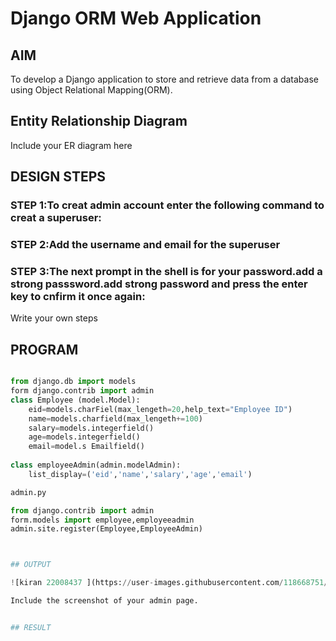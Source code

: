 # Django ORM Web Application

## AIM
To develop a Django application to store and retrieve data from a database using Object Relational Mapping(ORM).

## Entity Relationship Diagram

Include your ER diagram here

## DESIGN STEPS

### STEP 1:To creat admin account enter the following command to creat a superuser:

### STEP 2:Add the username and email for the superuser

### STEP 3:The next prompt in the shell is for your password.add a strong passsword.add strong password and press the enter key to cnfirm it once again:

Write your own steps

## PROGRAM
```	Model.py

from django.db import models
form django.contrib import admin
class Employee (model.Model):
	eid=models.charFiel(max_lengeth=20,help_text="Employee ID")
	name=models.charfield(max_lengeth+=100)
	salary=models.integerfield()
	age=models.integerfield()
	email=model.s Emailfield()
	
class employeeAdmin(admin.modelAdmin):
	list_display=('eid','name','salary','age','email')

admin.py

from django.contrib import admin
form.models import employee,employeeadmin
admin.site.register(Employee,EmployeeAdmin) 



## OUTPUT

![kiran 22008437 ](https://user-images.githubusercontent.com/118668751/213098097-3a65007f-f467-4a82-99a5-0a460b1c1438.png)

Include the screenshot of your admin page.


## RESULT
